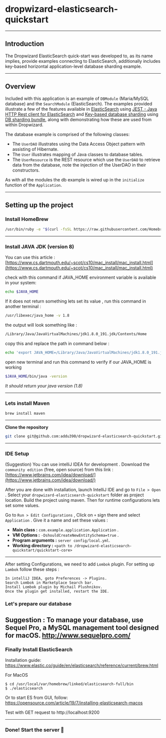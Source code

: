 # dropwizard-elasticsearch-quickstart

---
## Introduction

The Dropwizard ElasticSearch quick-start was developed to, as its name implies, provide examples connecting to ElasticSearch, 
additionally includes key-based horizontal application-level database sharding example.

---
## Overview

Included with this application is an example of `DBModule` (Maria/MySQL database) and the `SearchModule` (ElasticSearch). The examples provided illustrate a few of
the features available in [ElasticSearch](https://www.elastic.co/blog/a-practical-introduction-to-elasticsearch) using [JEST - Java HTTP Rest client for ElasticSearch](https://github.com/searchbox-io/Jest/tree/master/jest) and [Key-based database sharding](https://www.digitalocean.com/community/tutorials/understanding-database-sharding) using [DB sharding bundle](https://github.com/addu390/dropwizard-db-sharding-bundle), along with demonstrating how these are used from within
Dropwizard.

The database example is comprised of the following classes:

* The `UserDAO` illustrates using the Data Access Object pattern with assisting of Hibernate.
* The `User` illustrates mapping of Java classes to database tables.
* The `UserResource` is the REST resource which use the `UserDAO` to retrieve data from the database, note the injection
of the UserDAO in their constructors.

As with all the modules the db example is wired up in the `initialize` function of the `Application`.

---
## Setting up the project
### Install HomeBrew
```sh
/usr/bin/ruby -e "$(curl -fsSL https://raw.githubusercontent.com/Homebrew/install/master/install)"
```
---
### Install JAVA JDK (version 8)
You can use this article : [https://www.cs.dartmouth.edu/~scot/cs10/mac_install/mac_install.html](https://www.cs.dartmouth.edu/~scot/cs10/mac_install/mac_install.html)

check with this command if JAVA_HOME environment variable is available in your system:
```sh
echo $JAVA_HOME
```
If it does not return something lets set its value , run this command in another terminal :
```sh
/usr/libexec/java_home -v 1.8
```
the output will look something like :
```sh
/Library/Java/JavaVirtualMachines/jdk1.8.0_191.jdk/Contents/Home
```
copy this and replace the path in command below :
```sh
echo 'export JAVA_HOME=/Library/Java/JavaVirtualMachines/jdk1.8.0_191.jdk/Contents/Home' >> ~/.bash_profile
```
open new terminal and run this command to verify if our JAVA_HOME is working
```sh
$JAVA_HOME/bin/java -version
```
*It should return your java version (1.8)*

---
### Lets install Maven

    brew install maven
---
**Clone the repository** 
```sh
git clone git@github.com:addu390/dropwizard-elasticsearch-quickstart.git
``` 
---
### IDE Setup 
(Suggestion)
You can use intelliJ IDEA for development . Download the `community edition` (free, open source) from this link : [https://www.jetbrains.com/idea/download/](https://www.jetbrains.com/idea/download/)

After you are done with installation, launch IntelliJ IDE and go to `File > Open `. Select your `dropwizard-elasticsearch-quickstart` folder as project location.
Build the project using maven. Then for runtime configurations lets set some values.

Go to `Run > Edit Configurations` , Click on `+` sign there and select `Application` . Give it a name and set these values :
- **Main class :** `com.example.application.Application` .
- **VM Options :** `-DshouldCreateNewEntitySchema=true` .
- **Program arguments :** `server config/local.yml`.
- **Working directory :** `<path to /dropwizard-elasticsearch-quickstart/quickstart-core>`
---
After setting Configurations, we need to add `Lombok` plugin. For setting up `Lambok` follow these steps :
```
In intelliJ IDEA, goto Preferences -> Plugins.
Search Lombok in Marketplace Search bar.
Install Lombok plugin by Michail Plushnikov.
Once the plugin get installed, restart the IDE.
```

### Let's prepare our database
Suggestion : To manage your database, use Sequel Pro, a MySQL management tool designed for macOS.
http://www.sequelpro.com/
---
### Finally Install ElasticSearch
Installation guide: https://www.elastic.co/guide/en/elasticsearch/reference/current/brew.html

For MacOS
```$xslt
$ cd /usr/local/var/homebrew/linked/elasticsearch-full/bin
$ ./elasticsearch
```
Or to start ES from GUI, follow: https://opensource.com/article/19/7/installing-elasticsearch-macos

Test with GET request to http://localhost:9200

---

### Done! Start the server 🚀